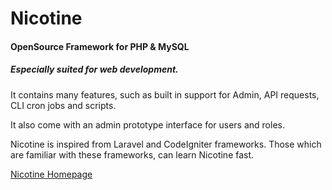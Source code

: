 # Nicotine

#### OpenSource Framework for PHP & MySQL

##### Especially suited for web development.

It contains many features, such as built in support for Admin, API requests, CLI cron jobs and scripts.

It also come with an admin prototype interface for users and roles.

Nicotine is inspired from Laravel and CodeIgniter frameworks. Those which are familiar with these frameworks, can learn Nicotine fast.

[Nicotine Homepage](https://nicotine-framework.com/)
